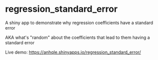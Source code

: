 # regression_standard_error

A shiny app to demonstrate why regression coefficients have a standard error

AKA what's "random" about the coefficients that lead to them having a standard error

Live demo: https://anhqle.shinyapps.io/regression_standard_error/
